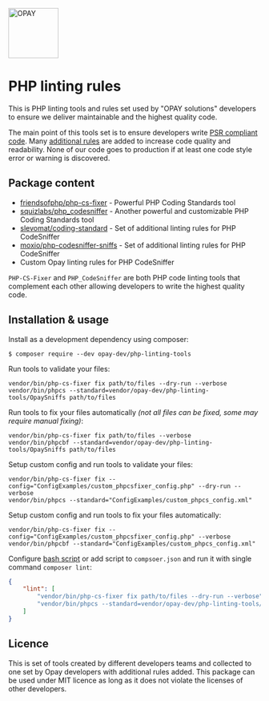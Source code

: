 <a href="https://www.opay.eu" target="_blank"><img src="https://avatars.githubusercontent.com/u/24718711?s=128" width="100" alt="OPAY"></a>

PHP linting rules
=============================

This is PHP linting tools and rules set used by "OPAY solutions" developers to ensure we deliver maintainable and the highest quality code.

The main point of this tools set is to ensure developers write <a target="_blank" href="https://www.php-fig.org/psr/">PSR compliant code</a>. Many [additional rules](./OpaySniffs/ruleset.xml) are added to increase code quality and readability. None of our code goes to production if at least one code style error or warning is discovered.

Package content
---------------
- <a target="_blank" href="https://github.com/FriendsOfPHP/PHP-CS-Fixer">friendsofphp/php-cs-fixer</a> - Powerful PHP Coding Standards tool
- <a target="_blank" href="https://github.com/squizlabs/PHP_CodeSniffer">squizlabs/php_codesniffer</a> - Another powerful and customizable PHP Coding Standards tool
- <a target="_blank" href="https://github.com/slevomat/coding-standard">slevomat/coding-standard</a> - Set of additional linting rules for PHP CodeSniffer
- <a target="_blank" href="https://github.com/Moxio/php-codesniffer-sniffs">moxio/php-codesniffer-sniffs</a> - Set of additional linting rules for PHP CodeSniffer
- Custom Opay linting rules for PHP CodeSniffer

`PHP-CS-Fixer` and `PHP_CodeSniffer` are both PHP code linting tools that complement each other allowing developers to write the highest quality code.

Installation & usage
--------------------
Install as a development dependency using composer:
```
$ composer require --dev opay-dev/php-linting-tools
```
Run tools to validate your files:
```
vendor/bin/php-cs-fixer fix path/to/files --dry-run --verbose
vendor/bin/phpcs --standard=vendor/opay-dev/php-linting-tools/OpaySniffs path/to/files
```
Run tools to fix your files automatically _(not all files can be fixed, some may require manual fixing)_:
```
vendor/bin/php-cs-fixer fix path/to/files --verbose
vendor/bin/phpcbf --standard=vendor/opay-dev/php-linting-tools/OpaySniffs path/to/files
```
Setup custom config and run tools to validate your files:
```
vendor/bin/php-cs-fixer fix --config="ConfigExamples/custom_phpcsfixer_config.php" --dry-run --verbose
vendor/bin/phpcs --standard="ConfigExamples/custom_phpcs_config.xml"
```
Setup custom config and run tools to fix your files automatically:
```
vendor/bin/php-cs-fixer fix --config="ConfigExamples/custom_phpcsfixer_config.php" --verbose
vendor/bin/phpcbf --standard="ConfigExamples/custom_phpcs_config.xml"
```
Configure [bash script](./lint) or add script to `compsoer.json` and run it with single command `composer lint`:
```json
{
    "lint": [
        "vendor/bin/php-cs-fixer fix path/to/files --dry-run --verbose",
        "vendor/bin/phpcs --standard=vendor/opay-dev/php-linting-tools/OpaySniffs path/to/files"
    ]
}
```

Licence
-------
This is set of tools created by different developers teams and collected to one set by Opay developers with additional rules added. This package can be used under MIT licence as long as it does not violate the licenses of other developers.
